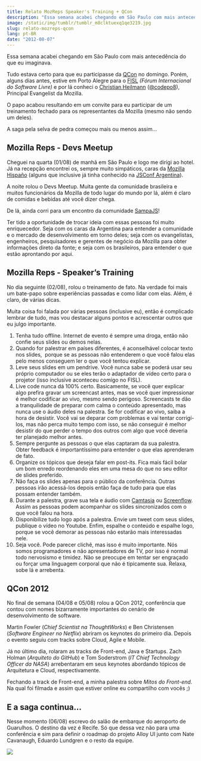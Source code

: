 ```yaml
---
title: Relato MozReps Speaker's Training + QCon
description: "Essa semana acabei chegando em São Paulo com mais antecedência do que eu imaginava. Tudo estava certo para que eu participasse da QCon no domingo. Porém, alguns dias antes, estive em Porto Alegre para o FISL (Fórum Internacional do Software Livre) e por lá conheci o Christian Heilmann (@codepo8), Principal Evangelist da Mozilla."
image: /static/img/tumblr/tumblr_m8clktuexq1qe3219.jpg
slug: relato-mozreps-qcon
lang: pt-BR
date: "2012-08-07"
---
```


Essa semana acabei chegando em São Paulo com mais antecedência do que eu imaginava.

Tudo estava certo para que eu participasse da [QCon](http://qconsp.com/) no domingo. Porém, alguns dias antes, estive em Porto Alegre para o [FISL](http://fisl.org.br) _(Fórum Internacional do Software Livre)_ e por lá conheci o [Christian Heilmann](http://christianheilmann.com) ([@codepo8](http://twitter.com/codepo8)), Principal Evangelist da Mozilla.

O papo acabou resultando em um convite para eu participar de um treinamento fechado para os representantes da Mozilla (mesmo não sendo um deles).

A saga pela selva de pedra começou mais ou menos assim...

<!-- more -->

## Mozilla Reps - Devs Meetup

Cheguei na quarta (01/08) de manhã em São Paulo e logo me dirigi ao hotel. Já na recepção encontrei os, sempre muito simpáticos, caras da [Mozilla Hispaño](http://www.mozilla-hispano.org/) (alguns que inclusive já tinha conhecido na [JSConf Argentina](http://jsconf.com.ar)).

A noite rolou o Devs Meetup. Muita gente da comunidade brasileira e muitos funcionários da Mozilla de todo lugar do mundo por lá, além é claro de comidas e bebidas até você dizer chega.

De lá, ainda corri para um encontro da comunidade [SampaJS](http://sampajs.com)!

Ter tido a oportunidade de trocar ideia com essas pessoas foi muito enriquecedor. Seja com os caras da Argentina para entender a comunidade e o mercado de desenvolvimento em torno deles; seja com os evangelistas, engenheiros, pesquisadores e gerentes de negócio da Mozilla para obter informações direto da fonte; e seja com os brasileiros, para entender o que estão aprontando por aqui.

## Mozilla Reps - Speaker’s Training

No dia seguinte (02/08), rolou o treinamento de fato. Na verdade foi mais um bate-papo sobre experiências passadas e como lidar com elas. Além, é claro, de várias dicas.

Muita coisa foi falada por várias pessoas (inclusive eu), então é complicado lembrar de tudo, mas vou destacar alguns pontos e acrescentar outros que eu julgo importante.

1.  Tenha tudo offline. Internet de evento é sempre uma droga, então não confie seus slides ou demos nelas.
2.  Quando for palestrar em países diferentes, é aconselhável colocar texto nos slides,  porque se as pessoas não entenderem o que você falou elas pelo menos conseguem ler o que você tentou explicar.
3.  Leve seus slides em um pendrive. Você nunca sabe se poderá usar seu próprio computador ou se eles terão o adaptador de vídeo certo para o projetor (isso inclusive aconteceu comigo no FISL).
4.  Live code nunca dá 100% certo. Basicamente, se você quer explicar algo prefira gravar um screencast antes, mas se você quer impressionar é melhor codificar ao vivo, mesmo sendo perigoso. Screencasts te dão a tranquilidade de preparar com calma o conteúdo apresentado, mas nunca use o áudio deles na palestra. Se for codificar ao vivo, saiba a hora de desistir. Você vai se deparar com problemas e vai tentar corrigí-los, mas não perca muito tempo com isso, se não conseguir é melhor desistir do que perder o tempo dos outros com algo que você deveria ter planejado melhor antes.
5.  Sempre pergunte as pessoas o que elas captaram da sua palestra. Obter feedback é importantíssimo para entender o que elas aprenderam de fato.
6.  Organize os tópicos que deseja falar em post-its. Fica mais fácil bolar um bom enredo reordenando eles em uma mesa do que no seu editor de slides preferido.
7.  Não faça os slides apenas para o público da conferência. Outras pessoas irão acessá-los depois então faça de tudo para que elas possam entender também.
8.  Durante a palestra, grave sua tela e áudio com [Camtasia](http://www.baixaki.com.br/download/camtasia-studio.htm) ou [Screenflow](http://www.baixaki.com.br/mac/download/screen-flow.htm). Assim as pessoas podem acompanhar os slides sincronizados com o que você falou na hora.
9.  Disponibilize tudo logo após a palestra. Envie um tweet com seus slides, publique o vídeo no Youtube. Enfim, espalhe o conteúdo e espalhe logo, porque se você demorar as pessoas não estarão mais interessadas nele.
10. Seja você. Pode parecer clichê, mas isso é muito importante. Nós somos programadores e não apresentadores de TV, por isso é normal todo nervosismo e timidez. Não se preocupe em tentar ser engraçado ou forçar uma linguagem corporal que não é tipicamente sua. Relaxa, sobe lá e arrebenta.

## QCon 2012

No final de semana (04/08 e 05/08) rolou a QCon 2012, conferência que contou com nomes bizarramente importantes do cenário de desenvolvimento de software.

Martin Fowler (_Chief Scientist na ThoughtWorks_) e Ben Christensen (_Software Engineer no Netflix_) abriram os keynotes do primeiro dia. Depois o evento seguiu com tracks sobre Cloud, Agile e Mobile.

Já no último dia, rolaram as tracks de Front-end, Java e Startups. Zach Holman (_Arquiteto do GitHub_) e Tom Soderstrom (_IT Chief Technology Officer da NASA_) arrebentaram em seus keynotes abordando tópicos de Arquitetura e Cloud, respectivamente.

Fechando a track de Front-end, a minha palestra sobre _Mitos do Front-end._ Na qual foi filmada e assim que estiver online eu compartilho com vocês ;)

## E a saga continua…

Nesse momento (06/08) escrevo do salão de embarque do aeroporto de Guarulhos. O destino da vez é Recife. Só que dessa vez não para uma conferência e sim para definir o roadmap do projeto Alloy UI junto com Nate Cavanaugh, Eduardo Lundgren e o resto da equipe.

![](/static/img/tumblr/tumblr_m8ep4iryBt1qe3219.jpg)
